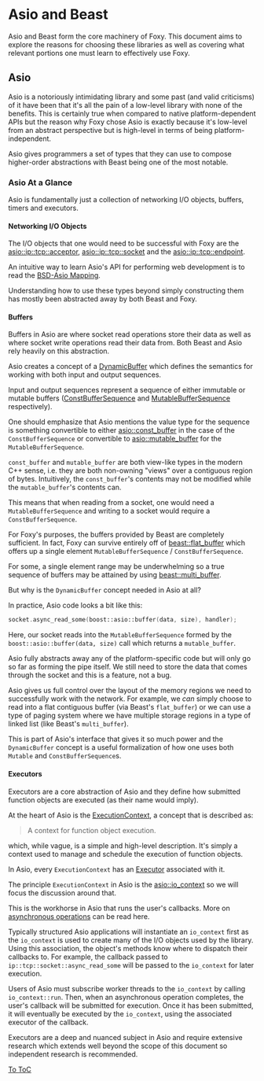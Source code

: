 # Asio and Beast

Asio and Beast form the core machinery of Foxy. This document aims to explore the reasons for
choosing these libraries as well as covering what relevant portions one must learn to effectively
use Foxy.

## Asio

Asio is a notoriously intimidating library and some past (and valid criticisms) of it have been that
it's all the pain of a low-level library with none of the benefits. This is certainly true when
compared to native platform-dependent APIs but the reason why Foxy chose Asio is exactly because
it's low-level from an abstract perspective but is high-level in terms of being
platform-independent.

Asio gives programmers a set of types that they can use to compose higher-order abstractions with
Beast being one of the most notable.

### Asio At a Glance

Asio is fundamentally just a collection of networking I/O objects, buffers, timers and executors.

#### Networking I/O Objects

The I/O objects that one would need to be successful with Foxy are the
[asio::ip::tcp::acceptor](https://www.boost.org/doc/libs/release/doc/html/boost_asio/reference/ip__tcp/acceptor.html),
[asio::ip::tcp::socket](https://www.boost.org/doc/libs/release/doc/html/boost_asio/reference/ip__tcp/socket.html)
and the [asio::ip::tcp::endpoint](https://www.boost.org/doc/libs/release/doc/html/boost_asio/reference/ip__tcp/endpoint.html).

An intuitive way to learn Asio's API for performing web development is to read the
[BSD-Asio Mapping](https://www.boost.org/doc/libs/release/doc/html/boost_asio/overview/networking/bsd_sockets.html).

Understanding how to use these types beyond simply constructing them has mostly been abstracted away
by both Beast and Foxy.

#### Buffers

Buffers in Asio are where socket read operations store their data as well as where socket write
operations read their data from. Both Beast and Asio rely heavily on this abstraction.

Asio creates a concept of a [DynamicBuffer](https://www.boost.org/doc/libs/release/doc/html/boost_asio/reference/DynamicBuffer.html)
which defines the semantics for working with both input and output sequences.

Input and output sequences represent a sequence of either immutable or mutable buffers
([ConstBufferSequence](https://www.boost.org/doc/libs/release/doc/html/boost_asio/reference/ConstBufferSequence.html)
and [MutableBufferSequence](https://www.boost.org/doc/libs/release/doc/html/boost_asio/reference/MutableBufferSequence.html)
respectively).

One should emphasize that Asio mentions the value type for the sequence is something convertible to
either [asio::const_buffer](https://www.boost.org/doc/libs/release/doc/html/boost_asio/reference/const_buffer.html)
in the case of the `ConstBufferSequence` or convertible to [asio::mutable_buffer](https://www.boost.org/doc/libs/release/doc/html/boost_asio/reference/mutable_buffer.html)
for the `MutableBufferSequence`.

`const_buffer` and `mutable_buffer` are both view-like types in the modern C++ sense, i.e. they are
both non-owning "views" over a contiguous region of bytes. Intuitively, the `const_buffer`'s
contents may not be modified while the `mutable_buffer`'s contents can.

This means that when reading from a socket, one would need a `MutableBufferSequence` and writing to
a socket would require a `ConstBufferSequence`.

For Foxy's purposes, the buffers provided by Beast are completely sufficient. In fact, Foxy can
survive entirely off of [beast::flat_buffer](https://www.boost.org/doc/libs/release/libs/beast/doc/html/beast/ref/boost__beast__flat_buffer.html)
which offers up a single element `MutableBufferSequence` / `ConstBufferSequence`.

For some, a single element range may be underwhelming so a true sequence of buffers may be attained
by using [beast::multi_buffer](https://www.boost.org/doc/libs/release/libs/beast/doc/html/beast/ref/boost__beast__multi_buffer.html).

But why is the `DynamicBuffer` concept needed in Asio at all?

In practice, Asio code looks a bit like this:
```cpp
socket.async_read_some(boost::asio::buffer(data, size), handler);
```

Here, our socket reads into the `MutableBufferSequence` formed by the `boost::asio::buffer(data, size)`
call which returns a `mutable_buffer`.

Asio fully abstracts away any of the platform-specific code but will only go so far as forming the
pipe itself. We still need to store the data that comes through the socket and this is a feature,
not a bug.

Asio gives us full control over the layout of the memory regions we need to successfully work with
the network. For example, we _can_ simply choose to read into a flat contiguous buffer (via Beast's
`flat_buffer`) or we can use a type of paging system where we have multiple storage regions in a
type of linked list (like Beast's `multi_buffer`).

This is part of Asio's interface that gives it so much power and the `DynamicBuffer` concept is a
useful formalization of how one uses both `Mutable` and `ConstBufferSequence`s.

#### Executors

Executors are a core abstraction of Asio and they define how submitted function objects are executed
(as their name would imply).

At the heart of Asio is the [ExecutionContext](https://www.boost.org/doc/libs/release/doc/html/boost_asio/reference/execution_context.html),
a concept that is described as:
> A context for function object execution.

which, while vague, is a simple and high-level description. It's simply a context used to manage and
schedule the execution of function objects.

In Asio, every `ExecutionContext` has an [Executor](https://www.boost.org/doc/libs/release/doc/html/boost_asio/reference/Executor1.html)
associated with it.

The principle `ExecutionContext` in Asio is the [asio::io_context](https://www.boost.org/doc/libs/release/doc/html/boost_asio/reference/io_context.html)
so we will focus the discussion around that.

This is the workhorse in Asio that runs the user's callbacks. More on [asynchronous operations](https://www.boost.org/doc/libs/release/doc/html/boost_asio/reference/asynchronous_operations.html)
can be read here.

Typically structured Asio applications will instantiate an `io_context` first as the `io_context` is
used to create many of the I/O objects used by the library. Using this association, the object's
methods know where to dispatch their callbacks to. For example, the callback passed to
`ip::tcp::socket::async_read_some` will be passed to the `io_context` for later execution.

Users of Asio must subscribe worker threads to the `io_context` by calling `io_context::run`. Then,
when an asynchronous operation completes, the user's callback will be submitted for execution. Once
it has been submitted, it will eventually be executed by the `io_context`, using the associated
executor of the callback.

Executors are a deep and nuanced subject in Asio and require extensive research which extends well
beyond the scope of this document so independent research is recommended.

[To ToC](./intro.md#Table-of-Contents)
